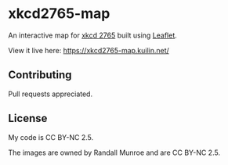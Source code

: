 # xkcd2765-map

An interactive map for [xkcd 2765](https://xkcd.com/2765/) built using [Leaflet](https://leafletjs.com/).

View it live here: https://xkcd2765-map.kuilin.net/

## Contributing

Pull requests appreciated.

## License

My code is CC BY-NC 2.5.

The images are owned by Randall Munroe and are CC BY-NC 2.5.

